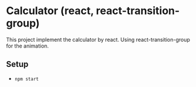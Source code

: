 # Calculator (react, react-transition-group)
This project implement the calculator by react. Using react-transition-group for the animation.

## Setup
* `npm start`